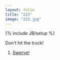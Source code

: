 ```yaml
---
layout: folio
title: "223"
image: "223.jpg"
---
```

{% include JB/setup %}

<div class="copy">
	<p>Don't hit the truck!</p>
</div>

<div class="choice">
	<ol>
		<li><a href="224.html">
			Swerve!
</a></li>
	</ol>
</div>